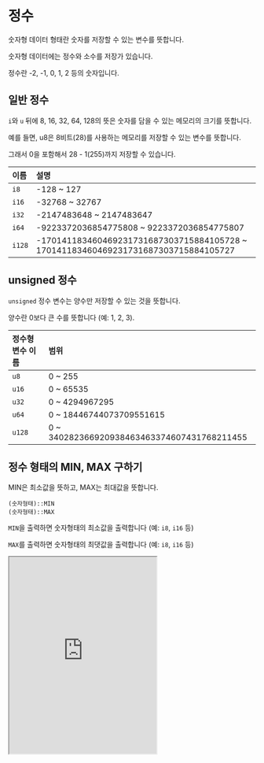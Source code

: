 # 정수

숫자형 데이터 형태란 숫자를 저장할 수 있는 변수를 뜻합니다.

숫자형 데이터에는 정수와 소수를 저장가 있습니다.

정수란 -2, -1, 0, 1, 2 등의 숫자입니다.

## 일반 정수

`i`와 `u` 뒤에 8, 16, 32, 64, 128의 뜻은 숫자를 담을 수 있는 메모리의 크기를 뜻합니다.

예를 들면, u8은 8비트(28)를 사용하는 메모리를 저장할 수 있는 변수를 뜻합니다.

그래서 0을 포함해서 28 - 1(255)까지 저장할 수 있습니다.

| 이름   | 설명                                                                               |
| :----- | :--------------------------------------------------------------------------------- |
| `i8`   | -128 ~ 127                                                                         |
| `i16`  | -32768 ~ 32767                                                                     |
| `i32`  | -2147483648 ~ 2147483647                                                           |
| `i64`  | -9223372036854775808 ~ 9223372036854775807                                         |
| `i128` | -170141183460469231731687303715884105728 ~ 170141183460469231731687303715884105727 |

## unsigned 정수

`unsigned` 정수 변수는 양수만 저장할 수 있는 것을 뜻합니다.

양수란 0보다 큰 수를 뜻합니다 (예: 1, 2, 3).

| 정수형 변수 이름 | 범위                                        |
| :--------------- | :------------------------------------------ |
| `u8`             | 0 ~ 255                                     |
| `u16`            | 0 ~ 65535                                   |
| `u32`            | 0 ~ 4294967295                              |
| `u64`            | 0 ~ 18446744073709551615                    |
| `u128`           | 0 ~ 340282366920938463463374607431768211455 |

## 정수 형태의 MIN, MAX 구하기

MIN은 최소값을 뜻하고, MAX는 최대값을 뜻합니다.

```
(숫자형태)::MIN
(숫자형태)::MAX
```

`MIN`을 출력하면 숫자형태의 최소값을 출력합니다 (예: `i8`, `i16` 등)

`MAX`를 출력하면 숫자형태의 최댓값을 출력합니다 (예: `i8`, `i16` 등)

<iframe
  loading="lazy"
  title="Rust Playground"
  src="https://play.rust-lang.org/?version=stable&mode=debug&edition=2021&code=fn%20main()%20%7B%0D%0A%20%20%20%20let%20test_integer%3A%20i8%20%3D%20123%3B%0D%0A%20%20%20%20%0D%0A%20%20%20%20println!(%22%7Btest_integer%7D%22)%3B%0D%0A%20%20%20%20%0D%0A%20%20%20%20println!(%22i8%EC%9D%98%20%EC%B5%9C%EC%86%8C%EA%B0%92%3A%20%7B%7D%22%2C%20i8%3A%3AMIN)%3B%0D%0A%20%20%20%20println!(%22i8%EC%9D%98%20%EC%B5%9C%EB%8C%93%EA%B0%92%3A%20%7B%7D%22%2C%20i8%3A%3AMAX)%3B%0D%0A%7D%0D%0A"
  height="400"
/>
